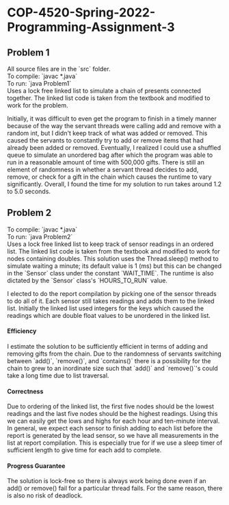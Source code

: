 # COP-4520-Spring-2022-Programming-Assignment-3
<h2>Problem 1</h2>
All source files are in the `src` folder.<br>
To compile: `javac *.java`<br>
To run: `java Problem1`<br>
Uses a lock free linked list to simulate a chain of presents connected together. The linked list code is taken from the textbook and modified to work for the problem. 

Initially, it was difficult to even get the program to finish in a timely manner because of the way the servant threads were calling add and remove with a random int, but I didn't keep track of what was added or removed. This caused the servants to constantly try to add or remove items that had already been added or removed. Eventually, I realized I could use a shuffled queue to simulate an unordered bag after which the program was able to run in a reasonable amount of time with 500,000 gifts. There is still an element of randomness in whether a servant thread decides to add, remove, or check for a gift in the chain which causes the runtime to vary significantly. Overall, I found the time for my solution to run takes around 1.2 to 5.0 seconds.

<h2>Problem 2</h2>
To compile: `javac *.java`<br>
To run: `java Problem2`<br>
Uses a lock free linked list to keep track of sensor readings in an ordered list. The linked list code is taken from the textbook and modified to work for nodes containing doubles. This solution uses the Thread.sleep() method to simulate waiting a minute; its default value is 1 (ms) but this can be changed in the `Sensor` class under the constant `WAIT_TIME`. The runtime is also dictated by the `Sensor` class's `HOURS_TO_RUN` value.

I elected to do the report compilation by picking one of the sensor threads to do all of it. Each sensor still takes readings and adds them to the linked list. Initially the linked list used integers for the keys which caused the readings which are double float values to be unordered in the linked list. 

<h4>Efficiency</h4>
I estimate the solution to be sufficiently efficient in terms of adding and removing gifts from the chain. Due to the randomness of servants switching between `add()`, `remove()`, and `contains()` there is a possibility for the chain to grew to an inordinate size such that `add()` and `remove()`'s could take a long time due to list traversal.

<h4>Correctness</h4>
Due to ordering of the linked list, the first five nodes should be the lowest readings and the last five nodes should be the highest readings. Using this we can easily get the lows and highs for each hour and ten-minute interval. In general, we expect each sensor to finish adding to each list before the report is generated by the lead sensor, so we have all measurements in the list at report compilation. This is especially true for if we use a sleep timer of sufficient length to give time for each add to complete. 

<h4>Progress Guarantee</h4>
The solution is lock-free so there is always work being done even if an add() or remove() fail for a particular thread fails. For the same reason, there is also no risk of deadlock.